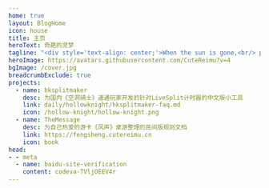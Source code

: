 ```yaml
---
home: true
layout: BlogHome
icon: house
title: 主页
heroText: 奇葩的灵梦
tagline: "<div style='text-align: center;'>When the sun is gone,<br/> prepare to watch the stars shine upon.</div>"
heroImage: https://avatars.githubusercontent.com/CuteReimu?v=4
bgImage: /cover.jpg
breadcrumbExclude: true
projects:
  - name: hksplitmaker
    desc: 为国内《空洞骑士》速通玩家开发的针对LiveSplit计时器的中文版小工具
    link: daily/hollowknight/hksplitmaker-faq.md
    icon: /hollow-knight/hollow-knight.png
  - name: TheMessage
    desc: 为自己热爱的游卡《风声》桌游整理的民间版规则文档
    link: https://fengsheng.cutereimu.cn
    icon: book
head:
- - meta
  - name: baidu-site-verification
    content: codeva-TVljOEEV4r
---
```

